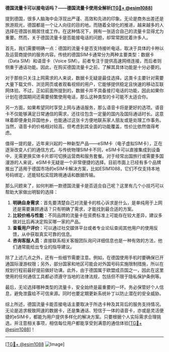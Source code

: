 **德国流量卡可以接电话吗？——德国流量卡使用全解析[[TG💪+ @esim1088](https://t.me/s/esim1088)]**

提到德国，很多人脑海中会浮现出严谨、高效和先进的印象。无论是商务出差还是旅游观光，德国都是一个让人向往的目的地。而随着全球化的推进，越来越多的人选择在德国长期居住或工作。在这种情况下，拥有一张适合自己的流量卡显得尤为重要。然而，关于德国流量卡是否能接电话的问题，却常常困扰着许多人。

首先，我们需要明确一点：德国的流量卡是否支持接听电话，取决于具体的卡种以及运营商提供的服务内容。传统的德国SIM卡通常分为两种主要类型：数据卡（Data SIM）和语音卡（Voice SIM）。前者专注于提供高速网络连接，而后者则侧重于通话功能。因此，在购买德国流量卡之前，了解其具体功能是十分必要的。

对于那些只关注上网需求的人来说，数据卡无疑是最佳选择。这类卡主要针对需要大量下载文件、浏览网页或者观看视频的用户，它能够提供稳定且快速的移动互联网体验。不过，正如前面所提到的，数据卡并不具备接打电话的功能，因此如果你计划在德国期间还需要频繁使用电话，那么这种类型的卡可能不太适合你。

另一方面，如果希望同时享受上网与通话服务，那么语音卡将是更好的选项。语音卡不仅能够满足日常通信的需求，还往往包含一定量的国内及国际通话时长。这意味着即便身处异国他乡，也能通过这张卡方便地联系家人朋友或是处理工作事务。当然，语音卡的价格相对较高，但考虑到其全面的功能覆盖，性价比依然值得考虑。

值得一提的是，近年来兴起的一种新型产品——eSIM卡（电子虚拟SIM卡），正在逐渐改变人们的通信方式。与传统物理SIM卡不同，eSIM卡可以直接集成到设备中，无需更换实体卡片即可切换运营商和服务套餐。对于经常出国旅行或需要多国漫游的人来说，eSIM卡无疑是一个非常便捷的选择。目前市面上已经有多个品牌推出了适用于德国市场的eSIM卡解决方案，比如ESIM1088，它们不仅支持本地号码绑定，还能轻松实现跨境通话和数据传输。

那么问题来了，如何判断一款德国流量卡是否适合自己呢？这里有几个小技巧可以帮助大家做出明智的选择：

1. **明确自身需求**：首先要清楚自己对流量卡的核心诉求是什么，是单纯用于上网还是需要兼顾通话？只有明确了需求，才能找到最合适的方案。
2. **比较价格与性能**：不同品牌的流量卡在资费标准上可能存在较大差异，建议多做对比后再决定购买哪一家的产品。
3. **查看用户评价**：可以通过社交媒体平台或者专业论坛查阅其他用户的使用反馈，从中获取真实可靠的信息。
4. **咨询客服人员**：直接联系相关客服团队询问详细信息也是一种有效的方法，他们通常能给出专业的指导建议。

除了上述几点之外，还有一些细节需要注意。例如，在德国使用手机时要确保已开通国际漫游权限；另外，部分国家和地区可能会对外国号码实施限制措施，所以在规划行程前最好提前做好功课。此外，由于德国属于欧盟成员国之一，因此在这里使用的任何通信工具都必须遵守当地的法律法规，包括但不限于隐私保护条例等。

最后，无论选择哪种类型的流量卡，安全始终是最重要的一环。务必保管好个人信息，避免泄露给不可信来源。同时也要定期更新系统补丁以防止潜在的安全威胁。

综上所述，德国流量卡能否接电话主要取决于所选卡种及其背后的服务支持情况。无论是追求极致网速的数据卡，还是集通话、短信于一体的语音卡，亦或是灵活便捷的eSIM卡，都能为用户提供多样化的解决方案。只要根据个人实际需求合理挑选，并注意相关事项，相信每位用户都能享受到满意的通信体验[[TG💪+ @esim1088](https://t.me/s/esim1088)]！

---

[[TG💪+ @esim1088](https://t.me/s/esim1088) ![Image](https://i.postimg.cc/4NQfJmqS/Snipaste-2025-05-13-00-14-12.png)]